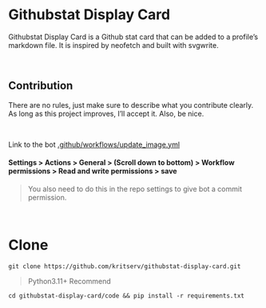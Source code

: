 # Githubstat Display Card 

Githubstat Display Card is a Github stat card that can be added to a profile’s markdown file. It is inspired by neofetch and built with svgwrite.

<br>

## Contribution

There are no rules, just make sure to describe what you contribute clearly. As long as this project improves, I’ll accept it. Also, be nice.

<br>

Link to the bot <a href="/.github/workflows/update_image.yml">.github/workflows/update_image.yml</a>

#### Settings > Actions > General > (Scroll down to bottom) > Workflow permissions > Read and write permissions > save

> You also need to do this in the repo settings to give bot a commit permission.

<br>

# Clone

```
git clone https://github.com/kritserv/githubstat-display-card.git
```

> Python3.11+ Recommend

```
cd githubstat-display-card/code && pip install -r requirements.txt
```